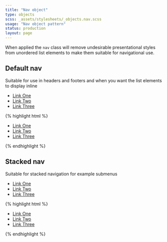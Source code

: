 ```yaml
---
title: "Nav object"
type: objects
scss: _assets/stylesheets/_objects.nav.scss
usage: "Nav object pattern"
status: production
layout: page
---
```


When applied the `nav` class will remove undesirable presentational styles from unordered list elements to make them suitable for navigational use.


## Default nav

Suitable for use in headers and footers and when you want the list elements to display inline

<div class="example">
<nav class="nav">
    <ul>
        <li><a href="/">Link One</a></li>
        <li><a href="/">Link Two</a></li>
        <li><a href="/">Link Three</a></li>
    </ul>
</nav>
</div>

{% highlight html %}
    <nav class="nav">
        <ul>
            <li><a href="/">Link One</a></li>
            <li><a href="/">Link Two</a></li>
            <li><a href="/">Link Three</a></li>
        </ul>
    </nav>
{% endhighlight %}


## Stacked nav

Suitable for stacked navigation for example submenus 

<div class="example">
<nav class="nav nav--stacked">
    <ul>
        <li><a href="/">Link One</a></li>
        <li><a href="/">Link Two</a></li>
        <li><a href="/">Link Three</a></li>
    </ul>
</nav>  
</div>

{% highlight html %}
    <nav class="nav nav--stacked">
        <ul>
            <li><a href="/">Link One</a></li>
            <li><a href="/">Link Two</a></li>
            <li><a href="/">Link Three</a></li>
        </ul>
    </nav>
{% endhighlight %}

